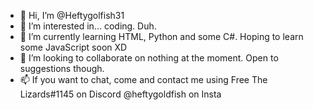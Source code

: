 - 👋 Hi, I’m @Heftygolfish31
- 👀 I’m interested in... coding. Duh.
- 🌱 I’m currently learning HTML, Python and some C#. Hoping to learn some JavaScript soon XD
- 💞️ I’m looking to collaborate on nothing at the moment. Open to suggestions though.
- 📫 If you want to chat, come and contact me using
            Free The Lizards#1145 on Discord
            @heftygoldfish on Insta

<!---
Heftygolfish31/Heftygolfish31 is a ✨ special ✨ repository because its `README.md` (this file) appears on your GitHub profile.
You can click the Preview link to take a look at your changes.
--->
